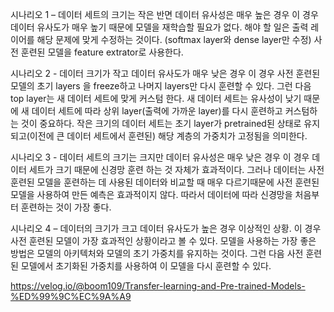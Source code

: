 

시나리오 1 – 데이터 세트의 크기는 작은 반면 데이터 유사성은 매우 높은 경우
이 경우 데이터 유사도가 매우 높기 때문에 모델을 재학습할 필요가 없다. 해야 할 일은 출력 레이어를 해당 문제에 맞게 수정하는 것이다. 
(softmax layer와 dense layer만 수정) 사전 훈련된 모델을 feature extrator로 사용한다.

시나리오 2 - 데이터 크기가 작고 데이터 유사도가 매우 낮은 경우
이 경우 사전 훈련된 모델의 초기 layers 을 freeze하고 나머지 layers만 다시 훈련할 수 있다. 
그런 다음 top layer는 새 데이터 세트에 맞게 커스텀 한다. 새 데이터 세트는 유사성이 낮기 때문에 새 데이터 세트에 따라 상위 layer(출력에 가까운 layer)를 다시 훈련하고 커스텀하는 것이 중요하다. 작은 크기의 데이터 세트는 초기 layer가 pretrained된 상태로 유지되고(이전에 큰 데이터 세트에서 훈련된) 해당 계층의 가중치가 고정됨을 의미한다.

시나리오 3 - 데이터 세트의 크기는 크지만 데이터 유사성은 매우 낮은 경우
이 경우 데이터 세트가 크기 때문에 신경망 훈련 하는 것 자체가 효과적이다. 
그러나 데이터는 사전 훈련된 모델을 훈련하는 데 사용된 데이터와 비교할 때 매우 다르기때문에 사전 훈련된 모델을 사용하여 만든 예측은 효과적이지 않다. 따라서 데이터에 따라 신경망을 처음부터 훈련하는 것이 가장 좋다.

시나리오 4 – 데이터의 크기가 크고 데이터 유사도가 높은 경우
이상적인 상황. 이 경우 사전 훈련된 모델이 가장 효과적인 상황이라고 볼 수 있다. 
모델을 사용하는 가장 좋은 방법은 모델의 아키텍처와 모델의 초기 가중치를 유지하는 것이다. 그런 다음 사전 훈련된 모델에서 초기화된 가중치를 사용하여 이 모델을 다시 훈련할 수 있다.

https://velog.io/@boom109/Transfer-learning-and-Pre-trained-Models-%ED%99%9C%EC%9A%A9
